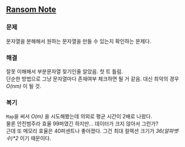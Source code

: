 ## [Ransom Note](https://leetcode.com/problems/ransom-note/description/?envType=problem-list-v2&envId=rab78cw1)

### 문제
문자열을 분해해서 원하는 문자열을 만들 수 있는지 확인하는 문제다.

### 해결
잘못 이해해서 부분문자열 찾기인줄 알았음. 첫 트 틀림.<br/>
단순한 방법으로 그냥 문자열마다 존재여부 체크하면 될 거 같음. 대신 최악의 경우 *O(nm)* 이 될 것.

### 복기
`Map`을 써서 *O(m)* 을 시도해봤는데 의외로 평균 시간이 2배로 나왔다.<br/>
물론 안전범주라 효율 99퍼였긴 하지만... 데이터가 크지 않아서 그런가?<br/>
근데 또 메모리 효율은 40퍼센트나 좋아졌다. 그건 최대 컬렉션 크기가 *36(알파벳 수)\*2* 이기 때문이다.
